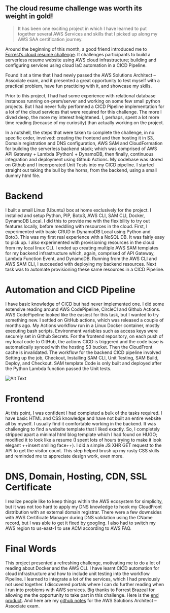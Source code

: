 ## The cloud resume challenge was worth its weight in gold!

> It has been one exciting project in which I have learned to put together several AWS Services and skills that I picked up along my AWS SAA certification journey. 

Around the beginning of this month, a good friend introduced me to  [Forrest’s cloud resume challenge](https://cloudresumechallenge.dev/halloffame/). It challenges participants to build a serverless resume website using AWS cloud infrastructure; building and configuring services using cloud IaC automation in a CICD Pipeline. 


Found it at a time that I had newly passed the AWS Solutions Architect – Associate exam, and it presented a great opportunity to test myself with a practical problem, have fun practicing with it, and showcase my skills.  

Prior to this project, I had had some experience with relational database instances running on-prem/server and working on some few small python projects. But I had never fully performed a CICD Pipeline implementation for a lot of the cloud services that were required for this challenge. The more I dived deep, the more my interest heightened. I, perhaps, spent a lot more time reading (because of my curiosity) than actually working on the project. 

In a nutshell, the steps that were taken to complete the challenge, in no specific order, involved: creating the frontend and then hosting it in S3, Domain registration and DNS configuration, AWS SAM and CloudFormation for building the serverless backend stack; which was comprised of AWS API Gateway + Lambda (Python) + DynamoDB, then finally, continuous integration and deployment using Github Actions. My codebase was stored on Github and I incorporated Unit Tests into my CICD pipeline. I started straight out taking the bull by the horns, from the backend, using a small dummy html file.

# Backend
I built a small Linux (Ubuntu) box at home exclusively for the project. I installed and setup Python, PIP, Boto3, AWS CLI, SAM CLI, Docker, DynamoDB Local. I did this to provide me with the flexibility to try out features locally, before meddling with resources in the cloud. 
First, I experimented with basic CRUD in DynamoDB Local using Python and Boto3. This was my first real experience with a NoSQL DB. It was fairly easy to pick up. I also experimented with provisioning resources in the cloud from my local linux CLI. I ended up creating multiple AWS SAM templates for my backend infrastructure which, again, comprised of API Gateway, Lambda Function Event, and DynamoDB. Running from the AWS CLI and AWS SAM CLI, I succeeded with deploying my backend resources. Next task was to automate provisioning these same resources in a CICD Pipeline. 

# Automation and CICD Pipeline
I have basic knowledge of CICD but had never implemented one. I did some extensive reading around AWS CodePipeline, CircleCI and Github Actions. AWS CodePipeline looked like the easiest for this task, but I wanted to try something new. 
I settled on GitHub actions, which was released a couple of months ago. My Actions workflow run in a Linux Docker container, mostly executing bash scripts. Environment variables such as access keys were securely set in Github Secrets. 
For the frontend repository, on each push of my local code to GitHub, the actions CICD is triggered and the code base is automatically synced with the hosting S3 bucket. Then the CloudFront cache is invalidated. 
The workflow for the backend CICD pipeline involved Setting up the job, Checkout, Installing SAM CLI, Unit Testing, SAM Build, Deploy, and Checkout. SAM template Code is only built and deployed after the Python Lambda function passed the Unit tests. 

![Alt Text](https://dev-to-uploads.s3.amazonaws.com/i/7q7u8v59fh563ardmchp.PNG)

# Frontend
At this point, I was confident I had completed a bulk of the tasks required. I have basic HTML and CSS knowledge and have not built an entire website all by myself. I usually find it comfortable working in the backend. It was challenging to find a website template that I liked exactly. So, I completely stripped apart a minimal html blog template which I had found on HUGO; modified it to look like a resume (I spent lots of hours trying to make it look elegant ++insert smiling face++). I did a simple JS XHR GET request to the API to get the visitor count. This step helped brush up my rusty CSS skills and reminded me to appreciate design work, even more. 

# DNS, Domain, Hosting, CDN, SSL Certificate
I realize people like to keep things within the AWS ecosystem for simplicity, but it was not too hard to apply my DNS knowledge to hook my CloudFront distribution with an external domain registrar. 
There were a few downsides with AWS Certificate Manager during DNS validation using the CName record, but I was able to get it fixed by googling. I also had to switch my AWS region to us-east-1 to use ACM according to AWS FAQ. 

# Final Words
This project presented a refreshing challenge, motivating me to do a lot of reading about Docker and the AWS CLI. I have learnt CICD automation for cloud infrastructure and how to include unit testing into the workflow Pipeline. I learned to integrate a lot of the services, which I had previously not used together. I discovered portals where I can do further reading when I run into problems with AWS services. Big thanks to Forrest Brazeal for allowing me the opportunity to take part in this challenge. 
Here is the [end product](https://nquayson.com). And here are my [github notes](https://github.com/nquayson/aws-solutions-architect-associate-notes) for the AWS Solutions Architect – Associate exam. 